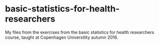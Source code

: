 # basic-statistics-for-health-researchers

My files from the exercises from the basic statistics for health researchers course, taught at Copenhagen Universitity autumn 2016.
